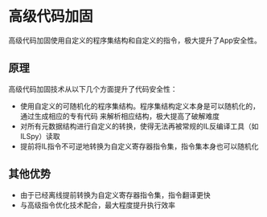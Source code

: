 # 高级代码加固

高级代码加固使用自定义的程序集结构和自定义的指令，极大提升了App安全性。

## 原理


高级代码加固技术从以下几个方面提升了代码安全性：

- 使用自定义的可随机化的程序集结构。程序集结构定义本身是可以随机化的，通过生成相应的专有代码
来解析相应结构，极大提高了破解难度
- 对所有元数据结构进行自定义的转换，使得无法再被常规的IL反编译工具（如ILSpy）读取
- 提前将IL指令不可逆地转换为自定义寄存器指令集，指令集本身也可以随机化


## 其他优势

- 由于已经离线提前转换为自定义寄存器指令集，指令翻译更快
- 与高级指令优化技术配合，最大程度提升执行效率


